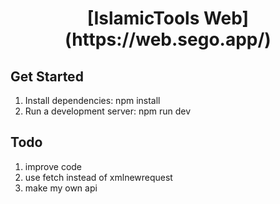 <h1 align="center">[IslamicTools Web](https://web.sego.app/)</h1>

## Get Started

1. Install dependencies: npm install
2. Run a development server: npm run dev

## Todo

1. improve code
2. use fetch instead of xmlnewrequest
3. make my own api
